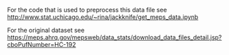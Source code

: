 For the code that is used to preprocess this data file see http://www.stat.uchicago.edu/~rina/jackknife/get_meps_data.ipynb

For the original dataset see https://meps.ahrq.gov/mepsweb/data_stats/download_data_files_detail.jsp?cboPufNumber=HC-192